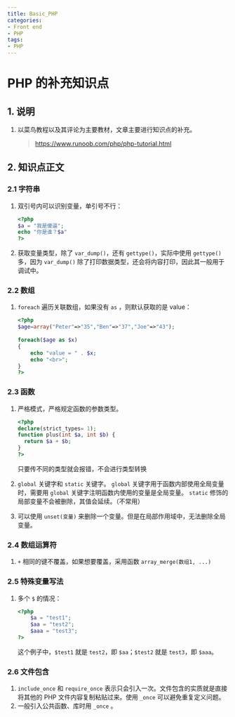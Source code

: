 ```yaml
---
title: Basic_PHP
categories:
- Front end
- PHP
tags:
- PHP
---
```


# PHP 的补充知识点

## 1. 说明

1. 以菜鸟教程以及其评论为主要教材，文章主要进行知识点的补充。

    > https://www.runoob.com/php/php-tutorial.html

## 2. 知识点正文

### 2.1 字符串

1. 双引号内可以识别变量，单引号不行：
    ```php
    <?php
    $a = "我是傻逼";
    echo "你是谁？$a"
    ?>
    ```

2. 获取变量类型，除了 `var_dump()`，还有 `gettype()`，实际中使用 `gettype()` 多，因为 `var_dump()` 除了打印数据类型，还会将内容打印，因此其一般用于调试中。

### 2.2 数组

1. `foreach` 遍历关联数组，如果没有 `as` ，则默认获取的是 value：

    ```php
    <?php
    $age=array("Peter"=>"35","Ben"=>"37","Joe"=>"43");
     
    foreach($age as $x)
    {
        echo "value = " . $x;
        echo "<br>";
    }
    ?>
    ```

### 2.3 函数

1. 严格模式，严格规定函数的参数类型。
    ```php
    <?php
    declare(strict_types= 1);
    function plus(int $a, int $b) {
      return $a + $b;
    }
    ?>
    ```

    只要传不同的类型就会报错，不会进行类型转换

2. `global` 关键字和 `static` 关键字。
    `global` 关键字用于函数内部使用全局变量时，需要用 `global` 关键字注明函数内使用的变量是全局变量。
    `static` 修饰的局部变量不会被删除，其值会延续。（不常用）

3. 可以使用 `unset(变量)` 来删除一个变量。但是在局部作用域中，无法删除全局变量。

### 2.4 数组运算符

1. `+` 相同的键不覆盖，如果想要覆盖，采用函数 `array_merge(数组1, ...)`

### 2.5 特殊变量写法

1. 多个 `$` 的情况：
    ```php
    <?php
        $a = "test1";
    	$aa = "test2";
    	$aaa = "test3";
    ?>
    ```

    这个例子中，`$test1` 就是 `test2`，即 `$aa`；`$test2` 就是 `test3`，即 `$aaa`。

### 2.6 文件包含

1. `include_once` 和 `require_once` 表示只会引入一次。文件包含的实质就是直接将其他的 PHP 文件内容复制粘贴过来。使用 `_once` 可以避免重复定义问题。 
2. 一般引入公共函数、库时用 `_once` 。
